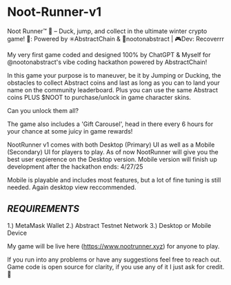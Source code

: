 # Noot-Runner-v1
 Noot Runner™ 🐧 – Duck, jump, and collect in the ultimate winter crypto game!  🔋: Powered by  ✳️AbstractChain  &  🐧nootonabstract  | 🎮Dev:  Recoverrr

 My very first game coded and designed 100% by ChatGPT & Myself for @nootonabstract's vibe coding hackathon powered by AbstractChain!

 In this game your purpose is to maneuver, be it by Jumping or Ducking, the obstacles to collect Abstract coins and last as long as you can to land your name on the community leaderboard. 
 Plus you can use the same Abstract coins PLUS $NOOT to purchase/unlock in game character skins.

Can you unlock them all?

The game also includes a 'Gift Carousel', head in there every 6 hours for your chance at some juicy in game rewards!

NootRunner v1 comes with both Desktop (Primary) UI as well as a Mobile (Secondary) UI for players to play. As of now NootRunner will give you the best user expierence on the Desktop version. Mobile version will finish up development after the hackathon ends: 4/27/25

Mobile is playable and includes most features, but a lot of fine tuning is still needed. Again desktop view reccommended.


*REQUIREMENTS*
-------------------
1.) MetaMask Wallet
2.) Abstract Testnet Network
3.) Desktop or Mobile Device


My game will be live here (https://www.nootrunner.xyz) for anyone to play. 

If you run into any problems or have any suggestions feel free to reach out. Game code is open source for clarity, if you use any of it I just ask for credit.🫡
